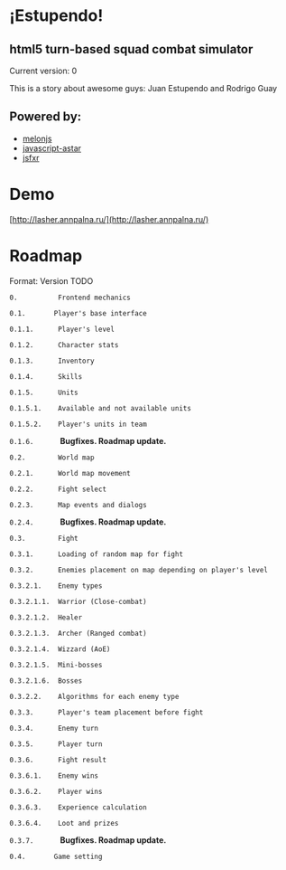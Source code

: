 ¡Estupendo!
===========

html5 turn-based squad combat simulator
---------------------------------------

Current version: 0

This is a story about awesome guys: Juan Estupendo and Rodrigo Guay

Powered by:
-----------

- [melonjs](http://www.melonjs.org)
- [javascript-astar](https://github.com/bgrins/javascript-astar)
- [jsfxr](https://github.com/mneubrand/jsfxr)

Demo
====

[http://lasher.annpalna.ru/](http://lasher.annpalna.ru/)

Roadmap
=======

Format: Version TODO

`0.          Frontend mechanics`

`0.1.       Player's base interface`

`0.1.1.      Player's level`

`0.1.2.      Character stats`

`0.1.3.      Inventory`

`0.1.4.      Skills`

`0.1.5.      Units`

`0.1.5.1.    Available and not available units`

`0.1.5.2.    Player's units in team`

`0.1.6.      ` **Bugfixes. Roadmap update.**

`0.2.        World map`

`0.2.1.      World map movement`

`0.2.2.      Fight select`

`0.2.3.      Map events and dialogs`

`0.2.4.      ` **Bugfixes. Roadmap update.**

`0.3.        Fight`

`0.3.1.      Loading of random map for fight`

`0.3.2.      Enemies placement on map depending on player's level`

`0.3.2.1.    Enemy types`

`0.3.2.1.1.  Warrior (Close-combat)`

`0.3.2.1.2.  Healer`

`0.3.2.1.3.  Archer (Ranged combat)`

`0.3.2.1.4.  Wizzard (AoE)`

`0.3.2.1.5.  Mini-bosses`

`0.3.2.1.6.  Bosses`

`0.3.2.2.    Algorithms for each enemy type`

`0.3.3.      Player's team placement before fight`

`0.3.4.      Enemy turn`

`0.3.5.      Player turn`

`0.3.6.      Fight result`

`0.3.6.1.    Enemy wins`

`0.3.6.2.    Player wins`

`0.3.6.3.    Experience calculation`

`0.3.6.4.    Loot and prizes`

`0.3.7.      ` **Bugfixes. Roadmap update.**

`0.4.       Game setting`